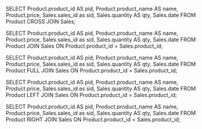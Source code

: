SELECT
  Product.product_id AS pid,
  Product.product_name AS name,
  Product.price,
  Sales.sales_id as sid,
  Sales.quantity AS qty,
  Sales.date
FROM
  Product CROSS JOIN Sales;

SELECT
  Product.product_id AS pid,
  Product.product_name AS name,
  Product.price,
  Sales.sales_id as sid,
  Sales.quantity AS qty,
  Sales.date
FROM
  Product
  JOIN Sales ON Product.product_id = Sales.product_id;

  
  SELECT
  Product.product_id AS pid,
  Product.product_name AS name,
  Product.price,
  Sales.sales_id as sid,
  Sales.quantity AS qty,
  Sales.date
FROM
  Product FULL JOIN Sales 
  ON Product.product_id = Sales.product_id;


  SELECT
  Product.product_id AS pid,
  Product.product_name AS name,
  Product.price,
  Sales.sales_id as sid,
  Sales.quantity AS qty,
  Sales.date
FROM
  Product LEFT JOIN Sales 
  ON Product.product_id = Sales.product_id;


  SELECT
  Product.product_id AS pid,
  Product.product_name AS name,
  Product.price,
  Sales.sales_id as sid,
  Sales.quantity AS qty,
  Sales.date
FROM
  Product RIGHT JOIN Sales 
  ON Product.product_id = Sales.product_id;
